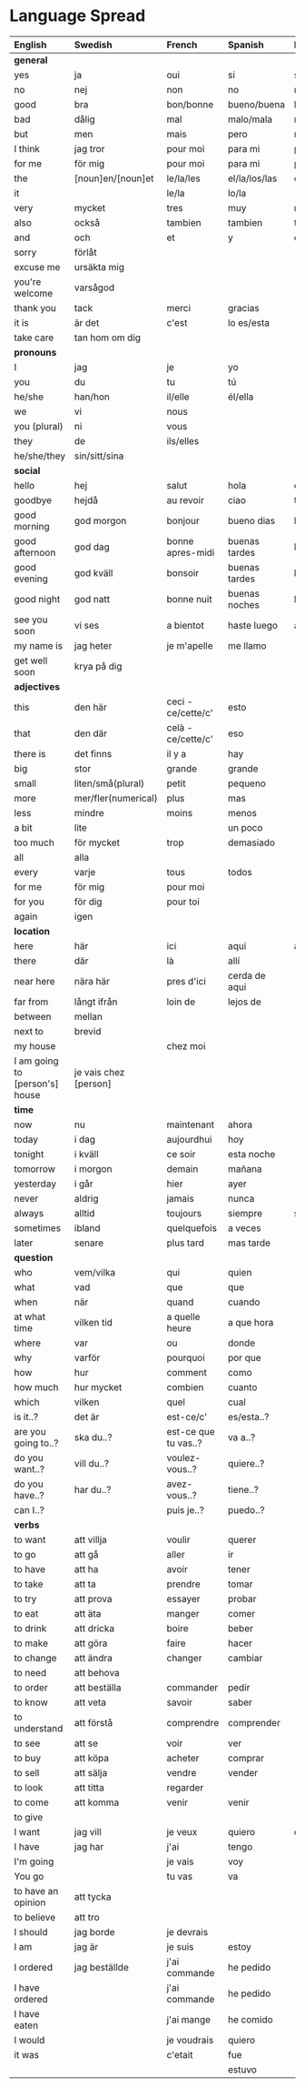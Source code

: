 # Language Spread

| English                        | Swedish               | French               | Spanish       | Portugese         | Italian         |
| :----------------------------- | :-------------------- | :------------------- | :------------ | :---------------- | :-------------- |
| **general**                    |                       |                      |               |                   |                 |
| yes                            | ja                    | oui                  | si            | si                | si              |
| no                             | nej                   | non                  | no            | nao               | no              |
| good                           | bra                   | bon/bonne            | bueno/buena   | bom/boa/bons/boas | buono           |
| bad                            | dålig                 | mal                  | malo/mala     | mau               | cattivo/cattiva |
| but                            | men                   | mais                 | pero          | mas(mash or mass) | ma              |
| I think                        | jag tror              | pour moi             | para mi       | para mim          | per me          |
| for me                         | för mig               | pour moi             | para mi       | para mim          | per me          |
| the                            | [noun]en/[noun]et     | le/la/les            | el/la/los/las | o/a/os/as         |                 |
| it                             |                       | le/la                | lo/la         |                   |                 |
| very                           | mycket                | tres                 | muy           | muito             | molto           |
| also                           | också                 | tambien              | tambien       | tambem            | anche           |
| and                            | och                   | et                   | y             | e                 | e               |
| sorry                          | förlåt                |                      |               |                   |                 |
| excuse me                      | ursäkta mig           |                      |               |                   |                 |
| you're welcome                 | varsågod              |                      |               |                   |                 |
| thank you                      | tack                  | merci                | gracias       |                   |                 |
| it is                          | är det                | c'est                | lo es/esta    |
| take care                      | tan hom om dig        |                      |
| **pronouns**                   |                       |                      |               |                   |                 |
| I                              | jag                   | je                   | yo            |                   |                 |
| you                            | du                    | tu                   | tú            |                   |                 |
| he/she                         | han/hon               | il/elle              | él/ella       |                   |                 |
| we                             | vi                    | nous                 |               |                   |                 |
| you (plural)                   | ni                    | vous                 |               |                   |                 |
| they                           | de                    | ils/elles            |               |                   |                 |
| he/she/they                    | sin/sitt/sina         |                      |               |
| **social**                     |                       |                      |               |                   |                 |
| hello                          | hej                   | salut                | hola          | ola               | ciao            |
| goodbye                        | hejdå                 | au revoir            | ciao          | tchau             | arrivederci     |
| good morning                   | god morgon            | bonjour              | bueno dias    | bom dia           | buongiorno      |
| good afternoon                 | god dag               | bonne apres-midi     | buenas tardes | boa tarde         | buon pomeriggio |
| good evening                   | god kväll             | bonsoir              | buenas tardes | boa tarde         | buona serata    |
| good night                     | god natt              | bonne nuit           | buenas noches | boa noite         | buona notte     |
| see you soon                   | vi ses                | a bientot            | haste luego   | ate logo          | a dopo          |
| my name is                     | jag heter             | je m'apelle          | me llamo      |                   |                 |
| get well soon                  | krya på dig           |                      |
| **adjectives**                 |                       |                      |               |                   |                 |
| this                           | den här               | ceci - ce/cette/c'   | esto          |                   |                 |
| that                           | den där               | celà - ce/cette/c'   | eso           |                   |                 |
| there is                       | det finns             | il y a               | hay           |
| big                            | stor                  | grande               | grande        |                   |                 |
| small                          | liten/små(plural)     | petit                | pequeno       |                   |                 |
| more                           | mer/fler(numerical)   | plus                 | mas           |                   |                 |
| less                           | mindre                | moins                | menos         |                   |                 |
| a bit                          | lite                  |                      | un poco       |                   |                 |
| too much                       | för mycket            | trop                 | demasiado     |                   | troppo          |
| all                            | alla                  |                      |               |                   |                 |
| every                          | varje                 | tous                 | todos         |                   |                 |
| for me                         | för mig               | pour moi             |               |                   |                 |
| for you                        | för dig               | pour toi             |               |                   |                 |
| again                          | igen                  |                      |
| **location**                   |                       |                      |               |                   |                 |
| here                           | här                   | ici                  | aqui          | aqui              | qui             |
| there                          | där                   | là                   | allí          |                   |                 |
| near here                      | nära här              | pres d'ici           | cerda de aqui |                   |                 |
| far from                       | långt ifrån           | loin de              | lejos de      |                   |                 |
| between                        | mellan                |                      |               |
| next to                        | brevid                |                      |               |
| my house                       |                       | chez moi             |               |
| I am going to [person's] house | je vais chez [person] |                      |               |                   |                 |
| **time**                       |                       |                      |               |                   |                 |
| now                            | nu                    | maintenant           | ahora         |
| today                          | i dag                 | aujourdhui           | hoy           |
| tonight                        | i kväll               | ce soir              | esta noche    |
| tomorrow                       | i morgon              | demain               | mañana        |
| yesterday                      | i går                 | hier                 | ayer          |
| never                          | aldrig                | jamais               | nunca         |
| always                         | alltid                | toujours             | siempre       | sempre            | sempre          |
| sometimes                      | ibland                | quelquefois          | a veces       |                   |                 |
| later                          | senare                | plus tard            | mas tarde     |                   |                 |
| **question**                   |                       |                      |               |
| who                            | vem/vilka             | qui                  | quien         |
| what                           | vad                   | que                  | que           |
| when                           | när                   | quand                | cuando        |
| at what time                   | vilken tid            | a quelle heure       | a que hora    |
| where                          | var                   | ou                   | donde         |
| why                            | varför                | pourquoi             | por que       |
| how                            | hur                   | comment              | como          |
| how much                       | hur mycket            | combien              | cuanto        |
| which                          | vilken                | quel                 | cual          |
| is it..?                       | det är                | est-ce/c'            | es/esta..?    |
| are you going to..?            | ska du..?             | est-ce que tu vas..? | va a..?       |
| do you want..?                 | vill du..?            | voulez-vous..?       | quiere..?     |
| do you have..?                 | har du..?             | avez-vous..?         | tiene..?      |
| can I..?                       |                       | puis je..?           | puedo..?      |
| **verbs**                      |                       |                      |
| to want                        | att villja            | voulir               | querer        |
| to go                          | att gå                | aller                | ir            |
| to have                        | att ha                | avoir                | tener         |
| to take                        | att ta                | prendre              | tomar         |
| to try                         | att prova             | essayer              | probar        |
| to eat                         | att äta               | manger               | comer         |
| to drink                       | att dricka            | boire                | beber         |
| to make                        | att göra              | faire                | hacer         |
| to change                      | att ändra             | changer              | cambiar       |
| to need                        | att behova            |                      |               |
| to order                       | att beställa          | commander            | pedir         |
| to know                        | att veta              | savoir               | saber         |
| to understand                  | att förstå            | comprendre           | comprender    |
| to see                         | att se                | voir                 | ver           |
| to buy                         | att köpa              | acheter              | comprar       |
| to sell                        | att sälja             | vendre               | vender        |
| to look                        | att titta             | regarder             |               |
| to come                        | att komma             | venir                | venir         |
| to give                        |                       |                      |               |
| I want                         | jag vill              | je veux              | quiero        | quero             |                 |
| I have                         | jag har               | j'ai                 | tengo         |
| I'm going                      |                       | je vais              | voy           |
| You go                         |                       | tu vas               | va            |
| to have an opinion             | att tycka             |                      |               |
| to believe                     | att tro               |                      |               |
| I should                       | jag borde             | je devrais           |               |
| I am                           | jag är                | je suis              | estoy         |
| I ordered                      | jag beställde         | j'ai commande        | he pedido     |
| I have ordered                 |                       | j'ai commande        | he pedido     |
| I have eaten                   |                       | j'ai mange           | he comido     |
| I would                        |                       | je voudrais          | quiero        |
| it was                         |                       | c'etait              | fue           |
|                                |                       |                      | estuvo        |

